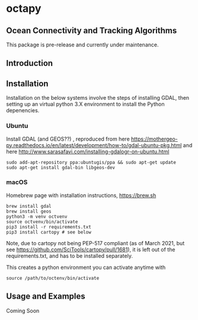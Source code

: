 # octapy
## Ocean Connectivity and Tracking Algorithms

This package is pre-release and currently under maintenance.

## Introduction

## Installation
Installation on the below systems involve the steps of installing GDAL, then
setting up an virtual python 3.X environment to install the Python depenencies.

### Ubuntu

Install GDAL (and GEOS??) , reproduced from here
https://mothergeo-py.readthedocs.io/en/latest/development/how-to/gdal-ubuntu-pkg.html
and here http://www.sarasafavi.com/installing-gdalogr-on-ubuntu.html

```
sudo add-apt-repository ppa:ubuntugis/ppa && sudo apt-get update
sudo apt-get install gdal-bin libgeos-dev
```


### macOS

Homebrew page with installation instructions, https://brew.sh

```
brew install gdal
brew install geos
python3 -m venv octvenv
source octvenv/bin/activate
pip3 install -r requirements.txt
pip3 install cartopy # see below
```

Note, due to cartopy not being PEP-517 compliant (as of March 2021, but see
https://github.com/SciTools/cartopy/pull/1681), it is left out of the
requirements.txt, and has to be installed separately.

This creates a python environment you can activate anytime with

`source /path/to/octenv/bin/activate`

## Usage and Examples
Coming Soon
